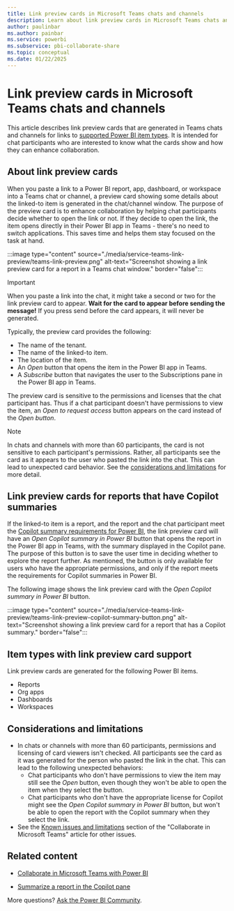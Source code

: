 ```yaml
---
title: Link preview cards in Microsoft Teams chats and channels
description: Learn about link preview cards in Microsoft Teams chats and channels.
author: paulinbar
ms.author: painbar
ms.service: powerbi
ms.subservice: pbi-collaborate-share
ms.topic: conceptual
ms.date: 01/22/2025
---
```


# Link preview cards in Microsoft Teams chats and channels

This article describes link preview cards that are generated in Teams chats and channels for links to [supported Power BI item types](#item-types-with-link-preview-card-support). It is intended for chat participants who are interested to know what the cards show and how they can enhance collaboration.

## About link preview cards

When you paste a link to a Power BI report, app, dashboard, or workspace into a Teams chat or channel, a preview card showing some details about the linked-to item is generated in the chat/channel window. The purpose of the preview card is to enhance collaboration by helping chat participants decide whether to open the link or not. If they decide to open the link, the item opens directly in their Power BI app in Teams - there's no need to switch applications. This saves time and helps them stay focused on the task at hand.

:::image type="content" source="./media/service-teams-link-preview/teams-link-preview.png" alt-text="Screenshot showing a link preview card for a report in a Teams chat window." border="false":::

> [!IMPORTANT]
> When you paste a link into the chat, it might take a second or two for the link preview card to appear. **Wait for the card to appear before sending the message!** If you press send before the card appears, it will never be generated.

Typically, the preview card provides the following:

* The name of the tenant.
* The name of the linked-to item.
* The location of the item.
* An *Open* button that opens the item in the Power BI app in Teams.
* A *Subscribe* button that navigates the user to the Subscriptions pane in the Power BI app in Teams.

The preview card is sensitive to the permissions and licenses that the chat participant has. Thus if a chat participant doesn't have permissions to view the item, an *Open to request access* button appears on the card instead of the *Open button*.

> [!NOTE]
> In chats and channels with more than 60 participants, the card is not sensitive to each participant's permissions. Rather, all participants see the card as it appears to the user who pasted the link into the chat. This can lead to unexpected card behavior. See the [considerations and limitations](#considerations-and-limitations) for more detail.

## Link preview cards for reports that have Copilot summaries

If the linked-to item is a report, and the report and the chat participant meet the [Copilot summary requirements for Power BI](/power-bi/create-reports/copilot-pane-summarize-content), the link preview card will have an *Open Copilot summary in Power BI* button that opens the report in the Power BI app in Teams, with the summary displayed in the Copilot pane. The purpose of this button is to save the user time in deciding whether to explore the report further. As mentioned, the button is only available for users who have the appropriate permissions, and only if the report meets the requirements for Copilot summaries in Power BI.

The following image shows the link preview card with the *Open Copilot summary in Power BI* button.

:::image type="content" source="./media/service-teams-link-preview/teams-link-preview-copilot-summary-button.png" alt-text="Screenshot showing a link preview card for a report that has a Copilot summary." border="false":::

## Item types with link preview card support

Link preview cards are generated for the following Power BI items.

* Reports
* Org apps 
* Dashboards
* Workspaces

## Considerations and limitations

* In chats or channels with more than 60 participants, permissions and licensing of card viewers isn't checked. All participants see the card as it was generated for the person who pasted the link in the chat. This can lead to the following unexpected behaviors:
    * Chat participants who don't have permissions to view the item may still see the *Open* button, even though they won't be able to open the item when they select the button.
    * Chat participants who don't have the appropriate license for Copilot might see the *Open Copilot summary in Power BI* button, but won't be able to open the report with the Copilot summary when they select the link.
* See the [Known issues and limitations](service-collaborate-microsoft-teams.md#known-issues-and-limitations) section of the "Collaborate in Microsoft Teams" article for other issues.

## Related content

* [Collaborate in Microsoft Teams with Power BI](service-collaborate-microsoft-teams.md)
- [Summarize a report in the Copilot pane](/power-bi/create-reports/copilot-pane-summarize-content)

More questions? [Ask the Power BI Community](https://community.powerbi.com/).
